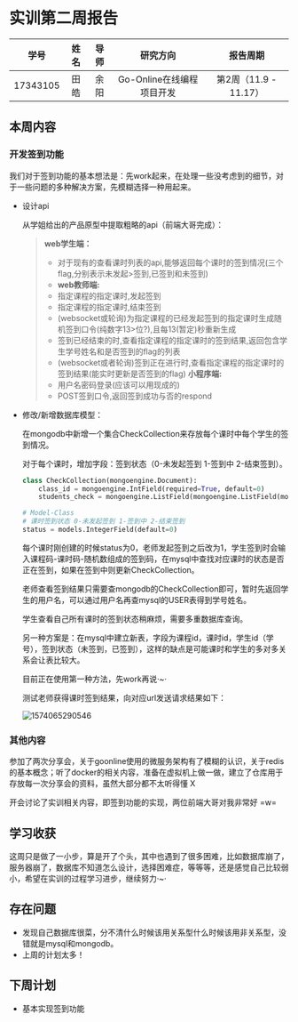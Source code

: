 # 实训第二周报告

|   学号   | 姓名 | 导师 |         研究方向          |       报告周期        |
| :------: | :--: | :--: | :-----------------------: | :-------------------: |
| 17343105 | 田皓 | 余阳 | Go-Online在线编程项目开发 | 第2周（11.9 - 11.17） |



## 本周内容

### 开发签到功能

我们对于签到功能的基本想法是：先work起来，在处理一些没考虑到的细节，对于一些问题的多种解决方案，先模糊选择一种用起来。

- 设计api

  从学姐给出的产品原型中提取粗略的api（前端大哥完成）：

    > __web学生端：__
    >
    > - 对于现有的查看课时列表的api,能够返回每个课时的签到情况(三个flag,分别表示未发起>签到,已签到和未签到)
    > - __web教师端:__
    > - 指定课程的指定课时,发起签到
    > - 指定课程的指定课时,结束签到
    > - (websocket或轮询)为指定课程的已经发起签到的指定课时生成随机签到口令(纯数字13>位?),且每13(暂定)秒重新生成
    > - 签到已经结束的时,查看指定课程的指定课时的签到结果,返回包含学生学号姓名和是否签到的flag的列表
    > - (websocket或者轮询)签到正在进行时,查看指定课程的指定课时的签到结果(能实时更新是否签到的flag)
    > __小程序端:__
    > - 用户名密码登录(应该可以用现成的)
    > - POST签到口令,返回签到成功与否的respond
  
  
  
- 修改/新增数据库模型：

    在mongodb中新增一个集合CheckCollection来存放每个课时中每个学生的签到情况。
    
    对于每个课时，增加字段：签到状态（0-未发起签到 1-签到中 2-结束签到）。
    
    ~~~python
    class CheckCollection(mongoengine.Document):
        class_id = mongoengine.IntField(required=True, default=0)
        students_check = mongoengine.ListField(mongoengine.ListField(mongoengine.StringField()))
    ~~~
    
    ~~~python
    # Model-Class 
    # 课时签到状态 0-未发起签到 1-签到中 2-结束签到
    status = models.IntegerField(default=0)
    ~~~
    
    每个课时刚创建的时候status为0，老师发起签到之后改为1，学生签到时会输入课程码-课时码-随机数组成的签到码，在mysql中查找对应课时的状态是否正在签到，如果在签到中则更新CheckCollection。
    
    老师查看签到结果只需要查mongodb的CheckCollection即可，暂时先返回学生的用户名，可以通过用户名再查mysql的USER表得到学号姓名。
    
    学生查看自己所有课时的签到状态稍麻烦，需要多重数据库查询。
    
    另一种方案是：在mysql中建立新表，字段为课程id，课时id，学生id（学号），签到状态（未签到，已签到），这样的缺点是可能课时和学生的多对多关系会让表比较大。
    
    目前正在使用第一种方法，先work再说·~·
    
    测试老师获得课时签到结果，向对应url发送请求结果如下：
    
    ![1574065290546](https://github.com/Tifinity/MyImage/raw/master/GoOnlineReport/1574065290546.png)

### 其他内容

参加了两次分享会，关于goonline使用的微服务架构有了模糊的认识，关于redis的基本概念；听了docker的相关内容，准备在虚拟机上做一做，建立了仓库用于存放每一次分享会的资料，虽然大部分都不太听得懂 X

开会讨论了实训相关内容，即签到功能的实现，两位前端大哥对我非常好 =w=

## 学习收获

这周只是做了一小步，算是开了个头，其中也遇到了很多困难，比如数据库崩了，服务器崩了，数据库不知道怎么设计，选择困难症，等等等，还是感觉自己比较弱小，希望在实训的过程学习进步，继续努力·~·

## 存在问题

- 发现自己数据库很菜，分不清什么时候该用关系型什么时候该用非关系型，没错就是mysql和mongodb。
- 上周的计划太多！

## 下周计划

- 基本实现签到功能